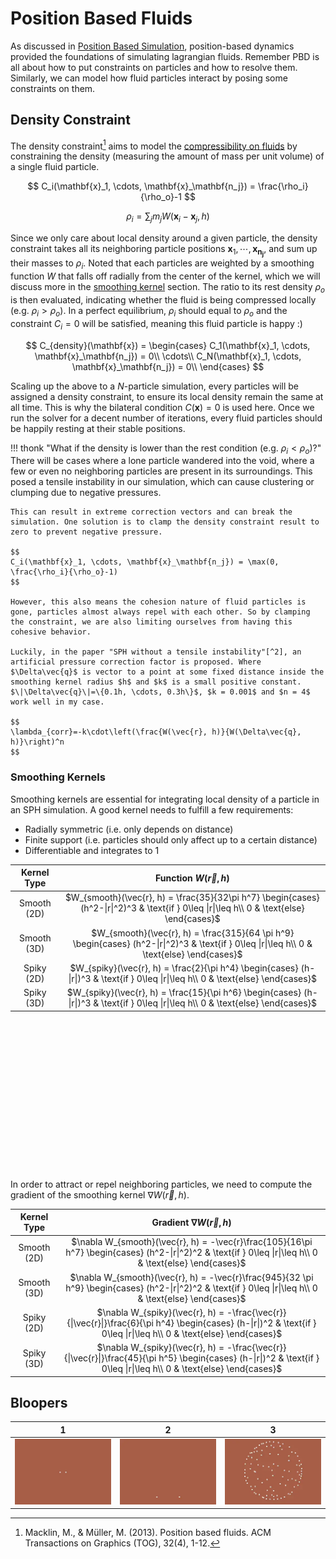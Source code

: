 # Position Based Fluids
As discussed in [Position Based Simulation](position-based-dynamics.md), position-based dynamics provided the foundations of simulating lagrangian fluids. Remember PBD is all about how to put constraints on particles and how to resolve them. Similarly, we can model how fluid particles interact by posing some constraints on them.

## Density Constraint
The density constraint[^1] aims to model the [compressibility on fluids](https://en.wikipedia.org/wiki/Compressibility) by constraining the density (measuring the amount of mass per unit volume) of a single fluid particle.


$$
C_i(\mathbf{x}_1, \cdots, \mathbf{x}_\mathbf{n_j}) = \frac{\rho_i}{\rho_o}-1
$$

$$
\rho_i = \sum_j{m_j W(\mathbf{x}_i - \mathbf{x}_j, h)}
$$

Since we only care about local density around a given particle, the density constraint takes all its neighboring particle positions $\mathbf{x}_1, \cdots, \mathbf{x}_\mathbf{n_j}$, and sum up their masses to $\rho_i$. Noted that each particles are weighted by a smoothing function $W$ that falls off radially from the center of the kernel, which we will discuss more in the [smoothing kernel](#smoothing-kernels) section. The ratio to its rest density $\rho_o$ is then evaluated, indicating whether the fluid is being compressed locally (e.g. $\rho_i > \rho_o$). In a perfect equilibrium, $\rho_i$ should equal to $\rho_o$ and the constraint $C_i=0$ will be satisfied, meaning this fluid particle is happy :)

$$
C_{density}(\mathbf{x}) =
\begin{cases}
C_1(\mathbf{x}_1, \cdots, \mathbf{x}_\mathbf{n_j}) = 0\\
\cdots\\
C_N(\mathbf{x}_1, \cdots, \mathbf{x}_\mathbf{n_j}) = 0\\
\end{cases}
$$

Scaling up the above to a $N$-particle simulation, every particles will be assigned a density constraint, to ensure its local density remain the same at all time. This is why the bilateral condition $C(\mathbf{x})=0$ is used here. Once we run the solver for a decent number of iterations, every fluid particles should be happily resting at their stable positions.

!!! thonk "What if the density is lower than the rest condition (e.g. $\rho_i < \rho_o$)?"
    There will be cases where a lone particle wandered into the void, where a few or even no neighboring particles are present in its surroundings. This posed a tensile instability in our simulation, which can cause clustering or clumping due to negative pressures.
    
    This can result in extreme correction vectors and can break the simulation. One solution is to clamp the density constraint result to zero to prevent negative pressure.

    $$
    C_i(\mathbf{x}_1, \cdots, \mathbf{x}_\mathbf{n_j}) = \max(0, \frac{\rho_i}{\rho_o}-1)
    $$

    However, this also means the cohesion nature of fluid particles is gone, particles almost always repel with each other. So by clamping the constraint, we are also limiting ourselves from having this cohesive behavior.

    Luckily, in the paper "SPH without a tensile instability"[^2], an artificial pressure correction factor is proposed. Where $\Delta\vec{q}$ is vector to a point at some fixed distance inside the smoothing kernel radius $h$ and $k$ is a small positive constant. $\|\Delta\vec{q}\|=\{0.1h, \cdots, 0.3h\}$, $k = 0.001$ and $n = 4$ work well in my case.

    $$
    \lambda_{corr}=-k\cdot\left(\frac{W(\vec{r}, h)}{W(\Delta\vec{q}, h)}\right)^n
    $$

### Smoothing Kernels
Smoothing kernels are essential for integrating local density of a particle in an SPH simulation. A good kernel needs to fulfill a few requirements:

- Radially symmetric (i.e. only depends on distance)
- Finite support (i.e. particles should only affect up to a certain distance)
- Differentiable and integrates to 1

|Kernel Type|Function $W(\vec{r}, h)$|
|:--:|:--:|
|Smooth (2D)|$W_{smooth}(\vec{r}, h) = \frac{35}{32\pi h^7} \begin{cases} (h^2-\|r\|^2)^3 & \text{if } 0\leq \|r\|\leq h\\ 0 & \text{else} \end{cases}$|
|Smooth (3D)|$W_{smooth}(\vec{r}, h) = \frac{315}{64 \pi h^9} \begin{cases} (h^2-\|r\|^2)^3 & \text{if } 0\leq \|r\|\leq h\\ 0 & \text{else} \end{cases}$|
|Spiky (2D)|$W_{spiky}(\vec{r}, h) = \frac{2}{\pi h^4} \begin{cases} (h-\|r\|)^3 & \text{if } 0\leq \|r\|\leq h\\ 0 & \text{else} \end{cases}$|
|Spiky (3D)|$W_{spiky}(\vec{r}, h) = \frac{15}{\pi h^6} \begin{cases} (h-\|r\|)^3 & \text{if } 0\leq \|r\|\leq h\\ 0 & \text{else} \end{cases}$|

<div id="smoothing-kernel" style="width: 100%; height: 240px;"></div>
<script>
  document.addEventListener('DOMContentLoaded', () => {
      let colorScheme = document.querySelector('meta[name="color-scheme"]');
    var elt = document.getElementById('smoothing-kernel');
    var calculator = Desmos.GraphingCalculator(elt, {
      keypad: false,
      invertedColors: colorScheme.content == "dark",
      expressions: false,
      settingsMenu: false,
      lockViewport: true,
    });
    let aspect = elt.clientWidth / elt.clientHeight;
    calculator.setMathBounds({ left: -1.5*aspect, right: 1.5*aspect, bottom: -0.2, top: 1 });
    calculator.setExpression({ id: "smooth", latex: "W_{smooth}\\left(r\\right)=\\frac{35}{32\\pi h^{7}}\\left\\{\\left|r\\right|<h:\\left(h^{2}-\\left|r\\right|^{2}\\right)^{3}\\ ,\\ 0\\right\\}", color: Desmos.Colors.RED });
    calculator.setExpression({ id: "spiky", latex: "W_{spiky}\\left(r\\right)=\\frac{2}{\\pi h^{4}}\\left\\{\\left|r\\right|<h:\\left(h-\\left|r\\right|\\right)^{3}\\ ,\\ 0\\right\\}", color: Desmos.Colors.BLUE });
    calculator.setExpression({ id: "h", latex: "h=1", sliderBounds: { min: 1, max: 3 }, color: Desmos.Colors.RED, });
    calculator.setExpression({ id: "hbound", latex: "x=[-h,h]", lineStyle: Desmos.Styles.DASHED, lineWidth: 1, color: Desmos.Colors.BLACK, });
    calculator.setExpression({ id: "hslider", type: 'table', columns: [ { latex: 'x', values: ['-2', '-1'] }, { latex: 'y', values: ['-0.05', '-0.05'], color: Desmos.Colors.ORANGE, columnMode: Desmos.ColumnModes.LINES, lineOpacity: 0.2 } ] });
    calculator.setExpression({ id: "hknob", latex: "((h-1)/2-2, -0.05)", dragMode: "X", label: "`h=${h}`", showLabel: true, color: Desmos.Colors.ORANGE });
    calculator.setExpression({ id: "r", latex: "R=0", sliderBounds: { min: -4, max: 4 }, color: Desmos.Colors.ORANGE });
    calculator.setExpression({ id: "rslider", type: 'table', columns: [ { latex: 'x', values: ['1', '2'] }, { latex: 'y', values: ['-0.05', '-0.05'], color: Desmos.Colors.ORANGE, columnMode: Desmos.ColumnModes.LINES, lineOpacity: 0.2 } ] });
    calculator.setExpression({ id: "rknob", latex: "((R+4)/8+1, -0.05)", dragMode: "X", label: "`r=${R}`", showLabel: true, color: Desmos.Colors.ORANGE });
    calculator.setExpression({ id: "smooth-eval", latex: "E_{smooth}=W_{smooth}(R)", hidden: true});
    calculator.setExpression({ id: "spiky-eval", latex: "E_{spiky}=W_{spiky}(R)", hidden: true});
    calculator.setExpression({ id: "smooth-label", label: "`W_{smooth}=`${E_{smooth}}", labelOrientation: Desmos.LabelOrientations.ABOVE_RIGHT, latex: "(R, W_{smooth}(R))", color: Desmos.Colors.RED, showLabel: true, pointStyle: Desmos.Styles.CROSS, dragMode: Desmos.DragModes.NONE });
    calculator.setExpression({ id: "spiky-label", label: "`W_{spiky}=`${E_{spiky}}", labelOrientation: Desmos.LabelOrientations.ABOVE_RIGHT, latex: "(R, W_{spiky}(R))", color: Desmos.Colors.BLUE, showLabel: true, pointStyle: Desmos.Styles.CROSS, dragMode: Desmos.DragModes.NONE });
  }, false);
</script>

In order to attract or repel neighboring particles, we need to compute the gradient of the smoothing kernel $\nabla W(\vec{r}, h)$.

|Kernel Type|Gradient $\nabla W(\vec{r}, h)$|
|:--:|:--:|
|Smooth (2D)|$\nabla W_{smooth}(\vec{r}, h) = -\vec{r}\frac{105}{16\pi h^7} \begin{cases} (h^2-\|r\|^2)^2 & \text{if } 0\leq \|r\|\leq h\\ 0 & \text{else} \end{cases}$|
|Smooth (3D)|$\nabla W_{smooth}(\vec{r}, h) = -\vec{r}\frac{945}{32 \pi h^9} \begin{cases} (h^2-\|r\|^2)^2 & \text{if } 0\leq \|r\|\leq h\\ 0 & \text{else} \end{cases}$|
|Spiky (2D)|$\nabla W_{spiky}(\vec{r}, h) = -\frac{\vec{r}}{\|\vec{r}\|}\frac{6}{\pi h^4} \begin{cases} (h-\|r\|)^2 & \text{if } 0\leq \|r\|\leq h\\ 0 & \text{else} \end{cases}$|
|Spiky (3D)|$\nabla W_{spiky}(\vec{r}, h) = -\frac{\vec{r}}{\|\vec{r}\|}\frac{45}{\pi h^5} \begin{cases} (h-\|r\|)^2 & \text{if } 0\leq \|r\|\leq h\\ 0 & \text{else} \end{cases}$|

## Bloopers
|1|2|3|
|:--:|:--:|:--:|
|![](../../img/blooper1.webp)|![](../../img/blooper2.webp)|![](../../img/blooper3.webp)

[^1]: Macklin, M., & Müller, M. (2013). Position based fluids. ACM Transactions on Graphics (TOG), 32(4), 1-12.
[^2]: Monaghan, J. J. (2000). SPH without a tensile instability. Journal of computational physics, 159(2), 290-311.